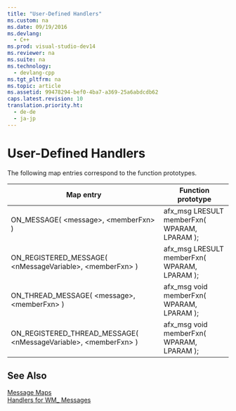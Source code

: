 ```yaml
---
title: "User-Defined Handlers"
ms.custom: na
ms.date: 09/19/2016
ms.devlang: 
  - C++
ms.prod: visual-studio-dev14
ms.reviewer: na
ms.suite: na
ms.technology: 
  - devlang-cpp
ms.tgt_pltfrm: na
ms.topic: article
ms.assetid: 99478294-bef0-4ba7-a369-25a6abdcdb62
caps.latest.revision: 10
translation.priority.ht: 
  - de-de
  - ja-jp
---
```

# User-Defined Handlers
The following map entries correspond to the function prototypes.  
  
|Map entry|Function prototype|  
|---------------|------------------------|  
|ON_MESSAGE( <message\>, <memberFxn\> )|afx_msg LRESULT memberFxn( WPARAM, LPARAM );|  
|ON_REGISTERED_MESSAGE( <nMessageVariable\>, <memberFxn\> )|afx_msg LRESULT memberFxn( WPARAM, LPARAM );|  
|ON_THREAD_MESSAGE( <message\>, <memberFxn\> )|afx_msg void memberFxn( WPARAM, LPARAM );|  
|ON_REGISTERED_THREAD_MESSAGE( <nMessageVariable\>, <memberFxn\> )|afx_msg void memberFxn( WPARAM, LPARAM );|  
  
## See Also  
 [Message Maps](../vs140/Message-Maps--MFC-.md)   
 [Handlers for WM_ Messages](../vs140/Handlers-for-WM_-Messages.md)
